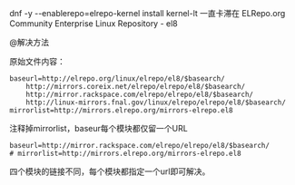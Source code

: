 dnf -y --enablerepo=elrepo-kernel install kernel-lt
一直卡滞在
ELRepo.org Community Enterprise Linux Repository - el8

@解决方法

原始文件内容：
```
baseurl=http://elrepo.org/linux/elrepo/el8/$basearch/
	http://mirrors.coreix.net/elrepo/elrepo/el8/$basearch/
	http://mirror.rackspace.com/elrepo/elrepo/el8/$basearch/
	http://linux-mirrors.fnal.gov/linux/elrepo/elrepo/el8/$basearch/
mirrorlist=http://mirrors.elrepo.org/mirrors-elrepo.el8
```
注释掉mirrorlist，baseur每个模块都仅留一个URL
```
baseurl=http://mirror.rackspace.com/elrepo/elrepo/el8/$basearch/
# mirrorlist=http://mirrors.elrepo.org/mirrors-elrepo.el8
```
四个模块的链接不同，每个模块都指定一个url即可解决。
